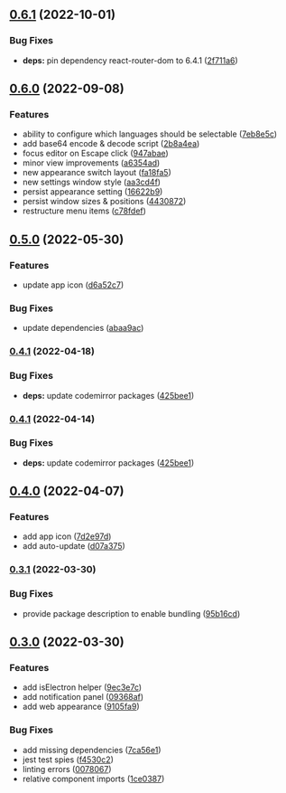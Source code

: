 ## [0.6.1](https://github.com/florianwiech/codewaffle/compare/v0.6.0...v0.6.1) (2022-10-01)

### Bug Fixes

- **deps:** pin dependency react-router-dom to 6.4.1 ([2f711a6](https://github.com/florianwiech/codewaffle/commit/2f711a60ad5ecc2004886fc5408a1fd3b76a33ec))

## [0.6.0](https://github.com/florianwiech/codewaffle/compare/v0.5.0...v0.6.0) (2022-09-08)

### Features

- ability to configure which languages should be selectable ([7eb8e5c](https://github.com/florianwiech/codewaffle/commit/7eb8e5c95a5849c3e4037ea91d1512bccb10ab4b))
- add base64 encode & decode script ([2b8a4ea](https://github.com/florianwiech/codewaffle/commit/2b8a4eaabdf649bec3d9d0548cdc24d92bef427a))
- focus editor on Escape click ([947abae](https://github.com/florianwiech/codewaffle/commit/947abae013ffbdbd0ce6dc78c0994d5e8a2c73a7))
- minor view improvements ([a6354ad](https://github.com/florianwiech/codewaffle/commit/a6354add42ffba4c222fadaa15a47f397a631dd4))
- new appearance switch layout ([fa18fa5](https://github.com/florianwiech/codewaffle/commit/fa18fa5d199f0c4fe1380d75efebffbb7b03f419))
- new settings window style ([aa3cd4f](https://github.com/florianwiech/codewaffle/commit/aa3cd4fd0408d9e0f0dcfd8a76cbc0aaf1c6427a))
- persist appearance setting ([16622b9](https://github.com/florianwiech/codewaffle/commit/16622b962c7b44a4193c5b833f74eafaa04d6b9d))
- persist window sizes & positions ([4430872](https://github.com/florianwiech/codewaffle/commit/4430872732347868978bc15323e870a981e867c6))
- restructure menu items ([c78fdef](https://github.com/florianwiech/codewaffle/commit/c78fdef449bee90e5fab08988deaaba10587a2b3))

## [0.5.0](https://github.com/florianwiech/codewaffle/compare/v0.4.1...v0.5.0) (2022-05-30)

### Features

- update app icon ([d6a52c7](https://github.com/florianwiech/codewaffle/commit/d6a52c7ed37d8daa0181df80b4096413c226869c))

### Bug Fixes

- update dependencies ([abaa9ac](https://github.com/florianwiech/codewaffle/commit/abaa9ac28e26b523c1882c7ff424a0019811384b))

### [0.4.1](https://github.com/florianwiech/codewaffle/compare/v0.4.0...v0.4.1) (2022-04-18)

### Bug Fixes

- **deps:** update codemirror packages ([425bee1](https://github.com/florianwiech/codewaffle/commit/425bee115d183356510596d72051147106045a66))

### [0.4.1](https://github.com/florianwiech/codewaffle/compare/v0.4.0...v0.4.1) (2022-04-14)

### Bug Fixes

- **deps:** update codemirror packages ([425bee1](https://github.com/florianwiech/codewaffle/commit/425bee115d183356510596d72051147106045a66))

## [0.4.0](https://github.com/florianwiech/codewaffle/compare/v0.3.1...v0.4.0) (2022-04-07)

### Features

- add app icon ([7d2e97d](https://github.com/florianwiech/codewaffle/commit/7d2e97dd8501ec045362543300763cd351e40311))
- add auto-update ([d07a375](https://github.com/florianwiech/codewaffle/commit/d07a3755218e8c36f7c1f379f3efaaebcc1a0e60))

### [0.3.1](https://github.com/florianwiech/codewaffle/compare/v0.3.0...v0.3.1) (2022-03-30)

### Bug Fixes

- provide package description to enable bundling ([95b16cd](https://github.com/florianwiech/codewaffle/commit/95b16cdef5013dbea5c11a479b988223bff6904e))

## [0.3.0](https://github.com/florianwiech/codewaffle/compare/v0.2.0...v0.3.0) (2022-03-30)

### Features

- add isElectron helper ([9ec3e7c](https://github.com/florianwiech/codewaffle/commit/9ec3e7c82e956877c2704a04cb34185dd77a82a1))
- add notification panel ([09368af](https://github.com/florianwiech/codewaffle/commit/09368af29b09cf842033413dc554368bf19873be))
- add web appearance ([9105fa9](https://github.com/florianwiech/codewaffle/commit/9105fa964c8840b15671021720886f5866caf039))

### Bug Fixes

- add missing dependencies ([7ca56e1](https://github.com/florianwiech/codewaffle/commit/7ca56e195ebe369618a2dfa8e96d28ef521036f3))
- jest test spies ([f4530c2](https://github.com/florianwiech/codewaffle/commit/f4530c225d2630f809bad6d14b7ea3010efd1e56))
- linting errors ([0078067](https://github.com/florianwiech/codewaffle/commit/00780673b5dd580c152dd204d2bf13ba98725bcd))
- relative component imports ([1ce0387](https://github.com/florianwiech/codewaffle/commit/1ce03878a9f43a717ad2cd55091c516d407024b8))
